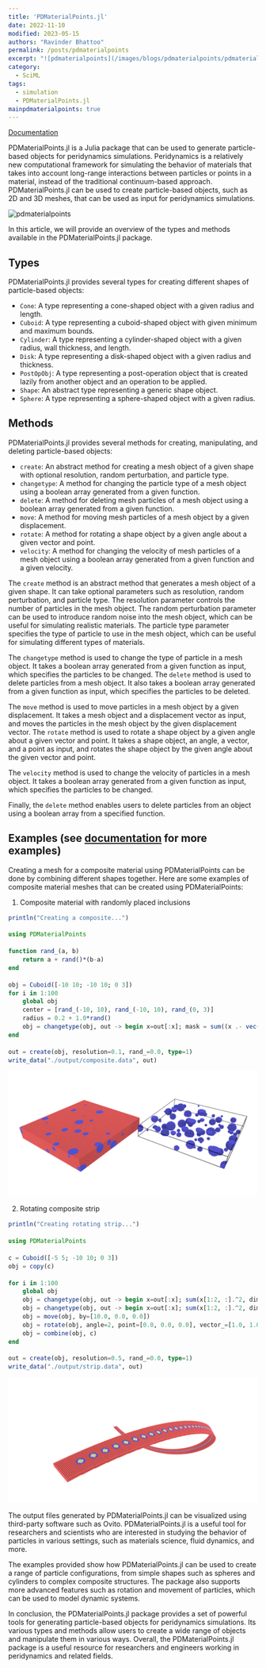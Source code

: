 ```yaml
---
title: 'PDMaterialPoints.jl'
date: 2022-11-10
modified: 2023-05-15
authors: "Ravinder Bhattoo"
permalink: /posts/pdmaterialpoints
excerpt: "![pdmaterialpoints](/images/blogs/pdmaterialpoints/pdmaterialpoints.png) PDMaterialPoints.jl is a Julia package that can be used to generate particle-based objects for peridynamics simulations. Peridynamics is a relatively new computational framework for simulating the behavior of materials that takes into account long-range interactions between particles or points in a material, instead of the traditional continuum-based approach. PDMaterialPoints.jl can be used to create particle-based objects, such as 2D and 3D meshes, that can be used as input for peridynamics simulations."
category:
  - SciML
tags:
  - simulation
  - PDMaterialPoints.jl
mainpdmaterialpoints: true
---
```


[Documentation](https://ravinderbhattoo.github.io/PDMaterialPoints.jl)

PDMaterialPoints.jl is a Julia package that can be used to generate particle-based objects for peridynamics simulations. Peridynamics is a relatively new computational framework for simulating the behavior of materials that takes into account long-range interactions between particles or points in a material, instead of the traditional continuum-based approach. PDMaterialPoints.jl can be used to create particle-based objects, such as 2D and 3D meshes, that can be used as input for peridynamics simulations.

![pdmaterialpoints](/images/blogs/pdmaterialpoints/pdmaterialpoints.png)

In this article, we will provide an overview of the types and methods available in the PDMaterialPoints.jl package.

## Types

PDMaterialPoints.jl provides several types for creating different shapes of particle-based objects:

- `Cone`: A type representing a cone-shaped object with a given radius and length.
- `Cuboid`: A type representing a cuboid-shaped object with given minimum and maximum bounds.
- `Cylinder`: A type representing a cylinder-shaped object with a given radius, wall thickness, and length.
- `Disk`: A type representing a disk-shaped object with a given radius and thickness.
- `PostOpObj`: A type representing a post-operation object that is created lazily from another object and an operation to be applied.
- `Shape`: An abstract type representing a generic shape object.
- `Sphere`: A type representing a sphere-shaped object with a given radius.

## Methods

PDMaterialPoints.jl provides several methods for creating, manipulating, and deleting particle-based objects:

- `create`: An abstract method for creating a mesh object of a given shape with optional resolution, random perturbation, and particle type.
- `changetype`: A method for changing the particle type of a mesh object using a boolean array generated from a given function.
- `delete`: A method for deleting mesh particles of a mesh object using a boolean array generated from a given function.
- `move`: A method for moving mesh particles of a mesh object by a given displacement.
- `rotate`: A method for rotating a shape object by a given angle about a given vector and point.
- `velocity`: A method for changing the velocity of mesh particles of a mesh object using a boolean array generated from a given function and a given velocity.

The `create` method is an abstract method that generates a mesh object of a given shape. It can take optional parameters such as resolution, random perturbation, and particle type. The resolution parameter controls the number of particles in the mesh object. The random perturbation parameter can be used to introduce random noise into the mesh object, which can be useful for simulating realistic materials. The particle type parameter specifies the type of particle to use in the mesh object, which can be useful for simulating different types of materials.

The `changetype` method is used to change the type of particle in a mesh object. It takes a boolean array generated from a given function as input, which specifies the particles to be changed. The `delete` method is used to delete particles from a mesh object. It also takes a boolean array generated from a given function as input, which specifies the particles to be deleted.

The `move` method is used to move particles in a mesh object by a given displacement. It takes a mesh object and a displacement vector as input, and moves the particles in the mesh object by the given displacement vector. The `rotate` method is used to rotate a shape object by a given angle about a given vector and point. It takes a shape object, an angle, a vector, and a point as input, and rotates the shape object by the given angle about the given vector and point.

The `velocity` method is used to change the velocity of particles in a mesh object. It takes a boolean array generated from a given function as input, which specifies the particles to be changed.

Finally, the `delete` method enables users to delete particles from an object using a boolean array from a specified function.

## Examples (see [documentation](https://ravinderbhattoo.github.io/PDMaterialPoints.jl) for more examples)

Creating a mesh for a composite material using PDMaterialPoints can be done by combining different shapes together. Here are some examples of composite material meshes that can be created using PDMaterialPoints:

1. Composite material with randomly placed inclusions

```julia
println("Creating a composite...")

using PDMaterialPoints

function rand_(a, b)
    return a + rand()*(b-a)
end

obj = Cuboid([-10 10; -10 10; 0 3])
for i in 1:100
    global obj
    center = [rand_(-10, 10), rand_(-10, 10), rand_(0, 3)]
    radius = 0.2 + 1.0*rand()
    obj = changetype(obj, out -> begin x=out[:x]; mask = sum((x .- vec(center)).^2, dims=1) .< radius^2; mask .& (sum(out[:type][mask[1,:]] .== 2) == 0)  end, 2)
end

out = create(obj, resolution=0.1, rand_=0.0, type=1)
write_data("./output/composite.data", out)
```

![composite_block](/images/blogs/pdmaterialpoints/composite_block.png)

2. Rotating composite strip

```julia
println("Creating rotating strip...")

using PDMaterialPoints

c = Cuboid([-5 5; -10 10; 0 3])
obj = copy(c)

for i in 1:100
    global obj
    obj = changetype(obj, out -> begin x=out[:x]; sum(x[1:2, :].^2, dims=1) .< 3.0^2 end, 2)
    obj = changetype(obj, out -> begin x=out[:x]; sum(x[1:2, :].^2, dims=1) .< 2.0^2 end, 3)
    obj = move(obj, by=[10.0, 0.0, 0.0])
    obj = rotate(obj, angle=2, point=[0.0, 0.0, 0.0], vector_=[1.0, 1.0, 0.0])
    obj = combine(obj, c)
end

out = create(obj, resolution=0.5, rand_=0.0, type=1)
write_data("./output/strip.data", out)
```

![composite_strip](/images/blogs/pdmaterialpoints/composite_strip.png)


The output files generated by PDMaterialPoints.jl can be visualized using third-party software such as Ovito. PDMaterialPoints.jl is a useful tool for researchers and scientists who are interested in studying the behavior of particles in various settings, such as materials science, fluid dynamics, and more.

The examples provided show how PDMaterialPoints.jl can be used to create a range of particle configurations, from simple shapes such as spheres and cylinders to complex composite structures. The package also supports more advanced features such as rotation and movement of particles, which can be used to model dynamic systems.

In conclusion, the PDMaterialPoints.jl package provides a set of powerful tools for generating particle-based objects for peridynamics simulations. Its various types and methods allow users to create a wide range of objects and manipulate them in various ways. Overall, the PDMaterialPoints.jl package is a useful resource for researchers and engineers working in peridynamics and related fields.